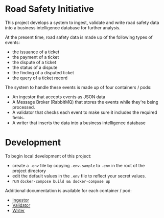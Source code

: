 # Road Safety Initiative

This project develops a system to ingest, validate and write road safety data into a business intelligence database for further analysis.  

At the present time, road safety data is made up of the following types of events:
- the issuance of a ticket
- the payment of a ticket
- the dispute of a ticket
- the status of a dispute
- the finding of a disputed ticket
- the query of a ticket record


The system to handle these events is made up of four containers / pods:
- An ingestor that accepts events as JSON data
- A Message Broker (RabbitMQ) that stores the events while they're being processed.
- A validator that checks each event to make sure it includes the required fields.
- A writer that inserts the data into a business intelligence database

# Development 

To begin local development of this project:
- create a `.env` file by copying `.env.sample` to `.env` in the root of the project directory
- edit the default values in the `.env` file to reflect your secret values.
- run `docker-compose build && docker-compose up`

Additional documentation is available for each container / pod:
- [Ingestor](./python/docs/ingestor.md)
- [Validator](./python/docs/validator.md)
- [Writer](./python/docs/writer.md)




